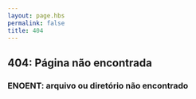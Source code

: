 ```yaml
---
layout: page.hbs
permalink: false
title: 404
---
```


## 404: Página não encontrada

### ENOENT: arquivo ou diretório não encontrado
